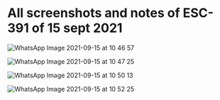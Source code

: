 # All screenshots and notes of ESC-391 of 15 sept 2021
![WhatsApp Image 2021-09-15 at 10 46 57](https://user-images.githubusercontent.com/83713146/133396183-405e790c-e52c-4000-b238-b3747792bdf0.jpeg)


![WhatsApp Image 2021-09-15 at 10 47 25](https://user-images.githubusercontent.com/83713146/133396195-663c5590-b05e-4eb4-837b-c84384f5e138.jpeg)


![WhatsApp Image 2021-09-15 at 10 50 13](https://user-images.githubusercontent.com/83713146/133396207-373305c5-73f9-483a-ae75-0642947482f5.jpeg)


![WhatsApp Image 2021-09-15 at 10 52 25](https://user-images.githubusercontent.com/83713146/133396216-a93ef93d-6c41-4556-86e1-c89676503558.jpeg)
